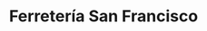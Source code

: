 ---
title: "Ferretería San Francisco"
url: /bribri/ferreteria-san-francisco/
shop: hágalo usted mismo
---